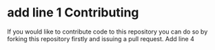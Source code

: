 add line 1
Contributing
============
If you would like to contribute code to this repository you can do so by forking this repository firstly and issuing a pull request.
Add line 4
